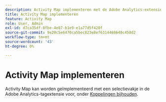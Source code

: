```yaml
---
description: Activity Map implementeren met de Adobe Analytics-extensie.
title: Activity Map implementeren
feature: Activity Map
role: User, Admin
exl-id: d7ca35df-8fbe-4e87-b1e9-e1a77d5f420f
source-git-commit: 9e20c5e6470ca5bec823e8ef6314468648c458d2
workflow-type: tm+mt
source-wordcount: '43'
ht-degree: 0%

---
```


# Activity Map implementeren

Activity Map kan worden geïmplementeerd met een selectievakje in de Adobe Analytics-tagextensie voor, onder [Koppelingen bijhouden](https://experienceleague.adobe.com/docs/experience-platform/tags/extensions/adobe/analytics/overview.html?lang=en).
